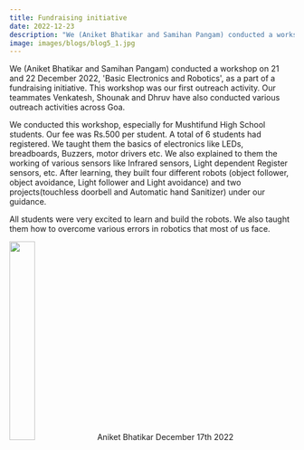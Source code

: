 ```yaml
---
title: Fundraising initiative
date: 2022-12-23
description: "We (Aniket Bhatikar and Samihan Pangam) conducted a workshop on 21 and 22 December 2022, 'Basic Electronics and Robotics', as a.."
image: images/blogs/blog5_1.jpg
---
```

We (Aniket Bhatikar and Samihan Pangam) conducted a workshop on 21 and 22 December 2022, 'Basic Electronics and Robotics', as a part of a fundraising initiative. This workshop was our first outreach activity. Our teammates Venkatesh, Shounak and Dhruv have also conducted various outreach activities across Goa. 

We conducted this workshop, especially for Mushtifund High School students. Our fee was Rs.500 per student. A total of 6 students had registered. We taught them the basics of electronics like LEDs, breadboards, Buzzers, motor drivers etc. We also explained to them the working of various sensors like Infrared sensors, Light dependent Register sensors, etc. After learning, they built four different robots (object follower, object avoidance, Light follower and Light avoidance) and two projects(touchless doorbell and Automatic hand Sanitizer) under our guidance.

 All students were very excited to learn and build the robots. We also taught them how to overcome various errors in robotics that most of us face.
<div class="author">
<img width="30%" class="author-image" src="/images/logo.png"/>
  <span class="author-name">Aniket Bhatikar</span>
  <span class="author-divider"></span>
  <span class="author-date">December 17th 2022</span>
</div>